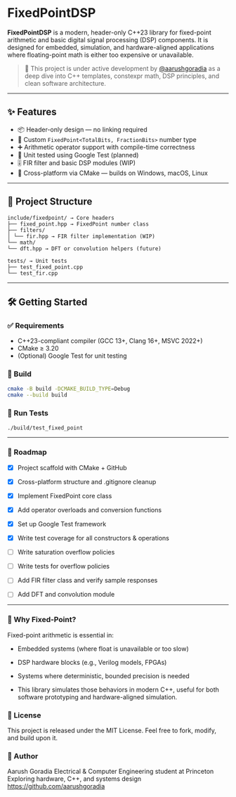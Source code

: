 ﻿# FixedPointDSP

**FixedPointDSP** is a modern, header-only C++23 library for fixed-point arithmetic and basic digital signal processing (DSP) components. It is designed for embedded, simulation, and hardware-aligned applications where floating-point math is either too expensive or unavailable.

> 🚧 This project is under active development by [@aarushgoradia](https://github.com/aarushgoradia) as a deep dive into C++ templates, constexpr math, DSP principles, and clean software architecture.

---

## ✨ Features

- 📦 Header-only design — no linking required
- 🧮 Custom `FixedPoint<TotalBits, FractionBits>` number type
- ➕ Arithmetic operator support with compile-time correctness
- 🧪 Unit tested using Google Test (planned)
- 🎚️ FIR filter and basic DSP modules (WIP)
- 🧰 Cross-platform via CMake — builds on Windows, macOS, Linux

---

## 📁 Project Structure
```
include/fixedpoint/ → Core headers
├── fixed_point.hpp → FixedPoint number class
├── filters/
│ └── fir.hpp → FIR filter implementation (WIP)
└── math/
└── dft.hpp → DFT or convolution helpers (future)

tests/ → Unit tests
├── test_fixed_point.cpp
└── test_fir.cpp
```
---

## 🛠️ Getting Started

### ✅ Requirements

- C++23-compliant compiler (GCC 13+, Clang 16+, MSVC 2022+)
- CMake ≥ 3.20
- (Optional) Google Test for unit testing

### 🔧 Build

```bash
cmake -B build -DCMAKE_BUILD_TYPE=Debug
cmake --build build
``` 

### 🧪 Run Tests

```bash
./build/test_fixed_point
```

---

### 🎯 Roadmap
- [x] Project scaffold with CMake + GitHub

- [x] Cross-platform structure and .gitignore cleanup

- [x] Implement FixedPoint core class

- [x] Add operator overloads and conversion functions

- [x] Set up Google Test framework

- [x] Write test coverage for all constructors & operations

- [ ] Write saturation overflow policies

- [ ] Write tests for overflow policies

- [ ] Add FIR filter class and verify sample responses

- [ ] Add DFT and convolution module

---

### 🧠 Why Fixed-Point?
Fixed-point arithmetic is essential in:

- Embedded systems (where float is unavailable or too slow)

- DSP hardware blocks (e.g., Verilog models, FPGAs)

- Systems where deterministic, bounded precision is needed

- This library simulates those behaviors in modern C++, useful for both software prototyping and hardware-aligned simulation.

### 📜 License
This project is released under the MIT License.
Feel free to fork, modify, and build upon it.

### 👋 Author
Aarush Goradia
Electrical & Computer Engineering student at Princeton
Exploring hardware, C++, and systems design
https://github.com/aarushgoradia